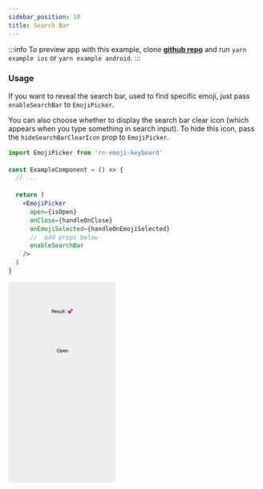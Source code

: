 ```yaml
---
sidebar_position: 10
title: Search Bar
---
```


:::info
To preview app with this example, clone [**github repo**](https://github.com/TheWidlarzGroup/rn-emoji-keyboard.git) and run `yarn example ios` or `yarn example android`.
:::

### Usage

If you want to reveal the search bar, used to find specific emoji, just pass `enableSearchBar` to `EmojiPicker`.

You can also choose whether to display the search bar clear icon (which appears when you type something in search input). To hide this icon, pass the `hideSearchBarClearIcon` prop to `EmojiPicker`.

```jsx
import EmojiPicker from 'rn-emoji-keyboard'

const ExampleComponent = () => {
  // ...

  return (
    <EmojiPicker
      open={isOpen}
      onClose={handleOnClose}
      onEmojiSelected={handleOnEmojiSelected}
      //  add props below
      enableSearchBar
    />
  )
}
```

![Preview](../../../assets/img/search-bar-preview.gif)
